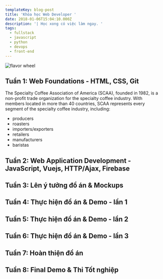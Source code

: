 ```yaml
---
templateKey: blog-post
title: 'Khóa học Web Developer '
date: 2018-01-06T15:04:10.000Z
description: '| Học xong có việc làm ngay. '
tags:
  - fullstack
  - javascript
  - python
  - devops
  - front-end
---
```

![flavor wheel](/img/flavor_wheel.jpg)



## Tuần 1: Web Foundations - HTML, CSS, Git

The Specialty Coffee Association of America (SCAA), founded in 1982, is a non-profit trade organization for the specialty coffee industry. With members located in more than 40 countries, SCAA represents every segment of the specialty coffee industry, including:

* producers
* roasters
* importers/exporters
* retailers
* manufacturers
* baristas

## Tuần 2: Web Application Development - JavaScript, Vuejs, HTTP/Ajax, Firebase

## Tuần 3: Lên ý tưởng đồ án & Mockups 

## Tuần 4: Thực hiện đồ án & Demo - lần 1

## Tuần 5: Thực hiện đồ án & Demo - lần 2

## Tuần 6: Thực hiện đồ án & Demo - lần 3

## Tuần 7: Hoàn thiện đồ án 

## Tuần 8: Final Demo & Thi Tốt nghiệp 

##
